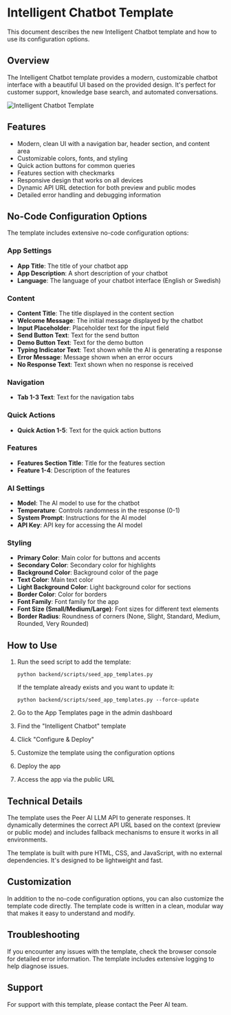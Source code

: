 # Intelligent Chatbot Template

This document describes the new Intelligent Chatbot template and how to use its configuration options.

## Overview

The Intelligent Chatbot template provides a modern, customizable chatbot interface with a beautiful UI based on the provided design. It's perfect for customer support, knowledge base search, and automated conversations.

![Intelligent Chatbot Template](https://via.placeholder.com/800x500?text=Intelligent+Chatbot+Template)

## Features

- Modern, clean UI with a navigation bar, header section, and content area
- Customizable colors, fonts, and styling
- Quick action buttons for common queries
- Features section with checkmarks
- Responsive design that works on all devices
- Dynamic API URL detection for both preview and public modes
- Detailed error handling and debugging information

## No-Code Configuration Options

The template includes extensive no-code configuration options:

### App Settings

- **App Title**: The title of your chatbot app
- **App Description**: A short description of your chatbot
- **Language**: The language of your chatbot interface (English or Swedish)

### Content

- **Content Title**: The title displayed in the content section
- **Welcome Message**: The initial message displayed by the chatbot
- **Input Placeholder**: Placeholder text for the input field
- **Send Button Text**: Text for the send button
- **Demo Button Text**: Text for the demo button
- **Typing Indicator Text**: Text shown while the AI is generating a response
- **Error Message**: Message shown when an error occurs
- **No Response Text**: Text shown when no response is received

### Navigation

- **Tab 1-3 Text**: Text for the navigation tabs

### Quick Actions

- **Quick Action 1-5**: Text for the quick action buttons

### Features

- **Features Section Title**: Title for the features section
- **Feature 1-4**: Description of the features

### AI Settings

- **Model**: The AI model to use for the chatbot
- **Temperature**: Controls randomness in the response (0-1)
- **System Prompt**: Instructions for the AI model
- **API Key**: API key for accessing the AI model

### Styling

- **Primary Color**: Main color for buttons and accents
- **Secondary Color**: Secondary color for highlights
- **Background Color**: Background color of the page
- **Text Color**: Main text color
- **Light Background Color**: Light background color for sections
- **Border Color**: Color for borders
- **Font Family**: Font family for the app
- **Font Size (Small/Medium/Large)**: Font sizes for different text elements
- **Border Radius**: Roundness of corners (None, Slight, Standard, Medium, Rounded, Very Rounded)

## How to Use

1. Run the seed script to add the template:
   ```
   python backend/scripts/seed_app_templates.py
   ```

   If the template already exists and you want to update it:
   ```
   python backend/scripts/seed_app_templates.py --force-update
   ```

2. Go to the App Templates page in the admin dashboard
3. Find the "Intelligent Chatbot" template
4. Click "Configure & Deploy"
5. Customize the template using the configuration options
6. Deploy the app
7. Access the app via the public URL

## Technical Details

The template uses the Peer AI LLM API to generate responses. It dynamically determines the correct API URL based on the context (preview or public mode) and includes fallback mechanisms to ensure it works in all environments.

The template is built with pure HTML, CSS, and JavaScript, with no external dependencies. It's designed to be lightweight and fast.

## Customization

In addition to the no-code configuration options, you can also customize the template code directly. The template code is written in a clean, modular way that makes it easy to understand and modify.

## Troubleshooting

If you encounter any issues with the template, check the browser console for detailed error information. The template includes extensive logging to help diagnose issues.

## Support

For support with this template, please contact the Peer AI team.
